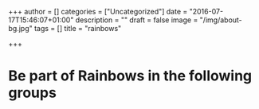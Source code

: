 +++
author = []
categories = ["Uncategorized"]
date = "2016-07-17T15:46:07+01:00"
description = ""
draft = false
image = "/img/about-bg.jpg"
tags = []
title = "rainbows"

+++


# Be part of Rainbows in the following groups

